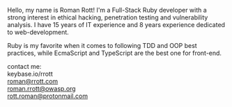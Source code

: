 
Hello, my name is Roman Rott!
I'm a Full-Stack Ruby developer with a strong interest in ethical hacking, penetration testing and vulnerability analysis. I have 15 years of IT experience and 8 years experience dedicated to web-development.

Ruby is my favorite when it comes to following TDD and OOP best practices, while EcmaScript and TypeScript are the best one for front-end.


contact me:  
keybase.io/rrott  
roman@rrott.com  
roman.rrott@owasp.org  
rott.roman@protonmail.com  
